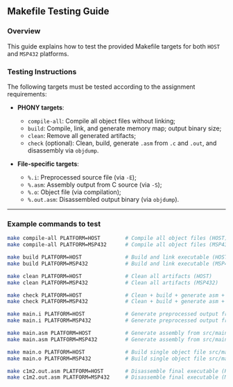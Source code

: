 <!--
@file MAKETEST.md
@brief Makefile testing guide for cross-platform build system (HOST/MSP432)

This guide describes how to test Makefile targets required for the build system, including optional targets and individual file rules.

This document was written as part of the Introduction to Embedded Systems Software and Development Environments course (University of Colorado Boulder).

@author Timofei Alekseenko  
@date May 28, 2025
-->

## Makefile Testing Guide

### Overview

This guide explains how to test the provided Makefile targets for both `HOST` and `MSP432` platforms.

### Testing Instructions

The following targets must be tested according to the assignment requirements:  
- **PHONY targets**:  
  - `compile-all`: Compile all object files without linking;  
  - `build`: Compile, link, and generate memory map; output binary size;  
  - `clean`: Remove all generated artifacts;  
  - `check` (optional): Clean, build, generate `.asm` from `.c` and `.out`, and disassembly via `objdump`.

- **File-specific targets**:  
  - `%.i`: Preprocessed source file (via `-E`);  
  - `%.asm`: Assembly output from C source (via `-S`);  
  - `%.o`: Object file (via compilation);  
  - `%.out.asm`: Disassembled output binary (via `objdump`).

---

### Example commands to test

```bash
make compile-all PLATFORM=HOST        # Compile all object files (HOST)
make compile-all PLATFORM=MSP432      # Compile all object files (MSP432)

make build PLATFORM=HOST              # Build and link executable (HOST)
make build PLATFORM=MSP432            # Build and link executable (MSP432)

make clean PLATFORM=HOST              # Clean all artifacts (HOST)
make clean PLATFORM=MSP432            # Clean all artifacts (MSP432)

make check PLATFORM=HOST              # Clean + build + generate asm + disassemble (HOST)
make check PLATFORM=MSP432            # Clean + build + generate asm + disassemble (MSP432)

make main.i PLATFORM=HOST             # Generate preprocessed output from src/main.c (HOST)
make main.i PLATFORM=MSP432           # Generate preprocessed output from src/main.c (MSP432)

make main.asm PLATFORM=HOST           # Generate assembly from src/main.c (HOST)
make main.asm PLATFORM=MSP432         # Generate assembly from src/main.c (MSP432)

make main.o PLATFORM=HOST             # Build single object file src/main.o (HOST)
make main.o PLATFORM=MSP432           # Build single object file src/main.o (MSP432)

make c1m2.out.asm PLATFORM=HOST       # Disassemble final executable (HOST)
make c1m2.out.asm PLATFORM=MSP432     # Disassemble final executable (MSP432)
```

